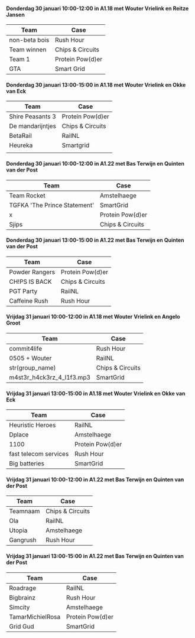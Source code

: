 #### Donderdag 30 januari 10:00-12:00 in A1.18 met Wouter Vrielink en Reitze Jansen

| Team                                                                              | Case             |
|-----------------------------------------------------------------------------------|------------------|
| non-beta bois                                                                     | Rush Hour        |
| Team winnen                                                                       | Chips & Circuits |
| Team 1                                                                            | Protein Pow(d)er |
| GTA                                                                               | Smart Grid       |


#### Donderdag 30 januari 13:00-15:00 in A1.18 met Wouter Vrielink en Okke van Eck

| Team                                                                              | Case             |
|-----------------------------------------------------------------------------------|------------------|
| Shire Peasants 3                                                                  | Protein Pow(d)er |
| De mandarijntjes                                                                  | Chips & Circuits |
| BetaRail                                                                          | RailNL           |
| Heureka                                                                           | Smartgrid        |
|                                                                                   |                  |


#### Donderdag 30 januari 10:00-12:00 in A1.22 met Bas Terwijn en Quinten van der Post

| Team                                                                              | Case             |
|-----------------------------------------------------------------------------------|------------------|
| Team Rocket                                                                       | Amstelhaege      |
| TGFKA 'The Prince Statement'                                                      | SmartGrid        |
| x                                                                                 | Protein Pow(d)er |
| Sjips                                                                             | Chips & Circuits |


#### Donderdag 30 januari 13:00-15:00 in A1.22 met Bas Terwijn en Quinten van der Post

| Team                                                                              | Case             |
|-----------------------------------------------------------------------------------|------------------|
| Powder Rangers                                                                    | Protein Pow(d)er |
| CH!PS IS BACK                                                                     | Chips & Circuits |
| PGT Party                                                                         | RailNL           |
| Caffeine Rush                                                                     | Rush Hour        |


#### Vrijdag 31 januari 10:00-12:00 in A1.18 met Wouter Vrielink en Angelo Groot

| Team                                                                            | Case             |
|---------------------------------------------------------------------------------|------------------|
| commit4life                                                                     | Rush Hour        |
| 0505 + Wouter                                                                   | RailNL           |
| str(group_name)                                                                 | Chips & Circuits |
| m4st3r_h4ck3rz_4_l1f3.mp3                                                       | SmartGrid        |


#### Vrijdag 31 januari 13:00-15:00 in A1.18 met Wouter Vrielink en Okke van Eck

| Team                                                                            | Case             |
|---------------------------------------------------------------------------------|------------------|
| Heuristic Heroes                                                                | RailNL           |
| Dplace                                                                          | Amstelhaege      |
| 1100                                                                            | Protein Pow(d)er |
| fast telecom services                                                           | Rush Hour        |
| Big batteries                                                                   | SmartGrid        |

#### Vrijdag 31 januari 10:00-12:00 in A1.22 met Bas Terwijn en Quinten van der Post

| Team                                                                            | Case             |
|---------------------------------------------------------------------------------|------------------|
| Teamnaam                                                                        | Chips & Circuits |
| Ola                                                                             | RailNL           |
| Utopia                                                                          | Amstelhaege      |
| Gangrush                                                                        | Rush Hour        |

#### Vrijdag 31 januari 13:00-15:00 in A1.22 met Bas Terwijn en Quinten van der Post
| Team                                                                            | Case             |
|---------------------------------------------------------------------------------|------------------|
| Roadrage                                                                        | RailNL           |
| Bigbrainz                                                                       | Rush Hour        |
| Simcity                                                                         | Amstelhaege      |
| TamarMichielRosa                                                                | Protein Pow(d)er |
| Grid Gud                                                                        | SmartGrid        |
